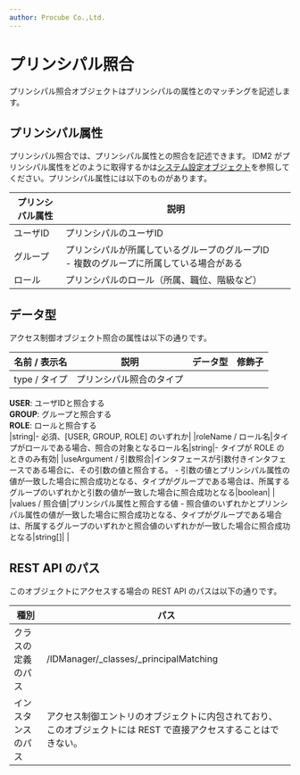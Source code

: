 ```yaml
---
author: Procube Co.,Ltd.
---
```


# プリンシパル照合

プリンシパル照合オブジェクトはプリンシパルの属性とのマッチングを記述します。

## プリンシパル属性

プリンシパル照合では、プリンシパル属性との照合を記述できます。 IDM2 がプリンシパル属性をどのように取得するかは[システム設定オブジェクト](systemSetting)を参照してください。プリンシパル属性には以下のものがあります。

|プリンシパル属性|説明|
|--------|---|
|ユーザID|プリンシパルのユーザID|
|グループ|プリンシパルが所属しているグループのグループID　 -   複数のグループに所属している場合がある|
|ロール|プリンシパルのロール（所属、職位、階級など）|

## データ型

アクセス制御オブジェクト照合の属性は以下の通りです。

|名前 / 表示名|説明|データ型|修飾子|
|--------|---|----|---|
|type / タイプ|プリンシパル照合のタイプ   
 **USER**: ユーザIDと照合する  
 **GROUP**: グループと照合する  
 **ROLE**: ロールと照合する  
|string|-   必須、\[USER, GROUP, ROLE\] のいずれか|
|roleName / ロール名|タイプがロールである場合、照合の対象となるロール名|string|-   タイプが ROLE のときのみ有効|
|useArgument / 引数照合|インタフェースが引数付きインタフェースである場合に、その引数の値と照合する。 -   引数の値とプリンシパル属性の値が一致した場合に照合成功となる、タイプがグループである場合は、所属するグループのいずれかと引数の値が一致した場合に照合成功となる|boolean| |
|values / 照合値|プリンシパル属性と照合する値 -   照合値のいずれかとプリンシパル属性の値が一致した場合に照合成功となる、タイプがグループである場合は、所属するグループのいずれかと照合値のいずれかが一致した場合に照合成功となる|string\[\]| |

## REST API のパス

このオブジェクトにアクセスする場合の REST API のパスは以下の通りです。

|種別|パス|
|---|---|
|クラスの定義のパス|/IDManager/\_classes/\_principalMatching|
|インスタンスのパス|アクセス制御エントリのオブジェクトに内包されており、このオブジェクトには REST で直接アクセスすることはできない。|
